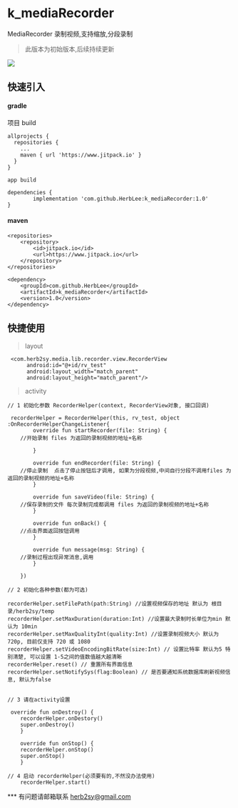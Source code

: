 # k_mediaRecorder
MediaRecorder 录制视频,支持缩放,分段录制
> 此版本为初始版本,后续持续更新

[![](https://www.jitpack.io/v/HerbLee/k_mediaRecorder.svg)](https://www.jitpack.io/#HerbLee/k_mediaRecorder)

## 快速引入
#### gradle
  项目 build
  
    allprojects {
      repositories {
        ...
        maven { url 'https://www.jitpack.io' }
      }
    }
    
    app build
   
    dependencies {
	        implementation 'com.github.HerbLee:k_mediaRecorder:1.0'
	}

#### maven
	
	<repositories>
		<repository>
		    <id>jitpack.io</id>
		    <url>https://www.jitpack.io</url>
		</repository>
	</repositories>
	
	<dependency>
	    <groupId>com.github.HerbLee</groupId>
	    <artifactId>k_mediaRecorder</artifactId>
	    <version>1.0</version>
	</dependency>
	
	
## 快捷使用

> layout
	
	 <com.herb2sy.media.lib.recorder.view.RecorderView
	      android:id="@+id/rv_test"
	      android:layout_width="match_parent"
	      android:layout_height="match_parent"/>
	      
> activity

	
	// 1 初始化参数 RecorderHelper(context, RecorderView对象, 接口回调)
	
	 recorderHelper = RecorderHelper(this, rv_test, object :OnRecorderHelperChangeListener{
            override fun startRecorder(file: String) {
	    //开始录制 files 为返回的录制视频的地址+名称
	    
            }

            override fun endRecorder(file: String) {
		//停止录制  点击了停止按钮后才调用, 如果为分段视频,中间自行分段不调用files 为返回的录制视频的地址+名称
            }

            override fun saveVideo(file: String) {
		//保存录制的文件 每次录制完成都调用 files 为返回的录制视频的地址+名称
            }

            override fun onBack() {
		//点击界面返回按钮调用
            }

            override fun message(msg: String) {
		//录制过程出现异常消息,调用
            }

        })
	
	// 2 初始化各种参数(都为可选)
	
	recorderHelper.setFilePath(path:String) //设置视频保存的地址 默认为 根目录/herb2sy/temp
	recorderHelper.setMaxDuration(duration:Int) //设置最大录制时长单位为min 默认为 10min 
	recorderHelper.setMaxQualityInt(quality:Int) //设置录制视频大小 默认为 720p, 目前仅支持 720 或 1080
	recorderHelper.setVideoEncodingBitRate(size:Int) // 设置比特率 默认为5 特别清楚, 可以设置 1-5之间的值数值越大越清晰
	recorderHelper.reset() // 重置所有界面信息
	recorderHelper.setNotifySys(flag:Boolean) // 是否要通知系统数据库刷新视频信息, 默认为false 
	
	
	// 3 请在activity设置
		
	 override fun onDestroy() {
		recorderHelper.onDestory()
		super.onDestroy()
	    }

	    override fun onStop() {
		recorderHelper.onStop()
		super.onStop()
	    }
	
	// 4 启动 recorderHelper(必须要有的,不然没办法使用)
		recorderHelper.start()
	



*** 有问题请邮箱联系 herb2sy@gmail.com
